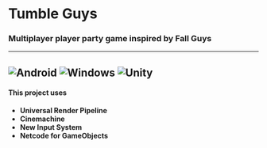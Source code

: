 # **Tumble Guys**
### **Multiplayer player party game inspired by Fall Guys**
---
![Android](https://img.shields.io/badge/Android-3DDC84?style=for-the-badge&logo=android&logoColor=white) ![Windows](https://img.shields.io/badge/Windows-0078D6?style=for-the-badge&logo=windows&logoColor=white) ![Unity](https://img.shields.io/badge/made_with_unity3d-%23000000.svg?style=for-the-badge&logo=unity&logoColor=white)
---
#### **This project uses**
- **Universal Render Pipeline**
- **Cinemachine**
- **New Input System**
- **Netcode for GameObjects**